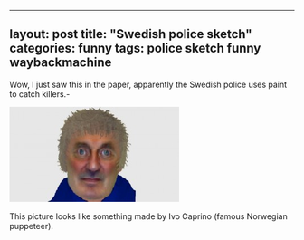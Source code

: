 ---
layout: post
title:  "Swedish police sketch"
categories: funny
tags: police sketch funny waybackmachine
--

Wow, I just saw this in the paper, apparently the Swedish police uses paint to catch killers.-

![Swedish Police Sketch](/images/2009-swedish-police-sketch.jpg)

This picture looks like something made by Ivo Caprino (famous Norwegian puppeteer).
